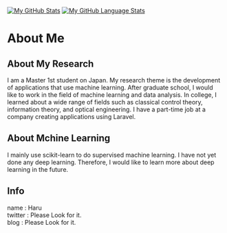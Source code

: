[![My GitHub Stats](https://github-readme-stats.vercel.app/api/?username=haruu11113&count_private=true&theme=tokyonight&showicons=true)]()
[![My GitHub Language Stats](https://github-readme-stats.vercel.app/api/top-langs/?username=haruu11113&langs_count=5&theme=tokyonight)]()

# About Me
## About My Research
I am a Master 1st student on Japan. My research theme is the development of applications that use machine learning. After graduate school, I would like to work in the field of machine learning and data analysis.
In college, I learned about a wide range of fields such as classical control theory, information theory, and optical engineering.
I have a part-time job at a company creating applications using Laravel. 

## About Mchine Learning
I mainly use scikit-learn to do supervised machine learning. I have not yet done any deep learning. Therefore, I would like to learn more about deep learning in the future.


## Info
name : Haru  
twitter : Please Look for it.  
blog : Please Look for it.  
